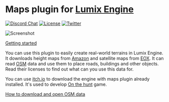 # Maps plugin for [Lumix Engine](https://github.com/nem0/LumixEngine)

[![Discord Chat](https://img.shields.io/discord/480318777943392266.svg)](https://discord.gg/RgFybs6) 
[![License](http://img.shields.io/:license-mit-blue.svg)](http://doge.mit-license.org)
[![Twitter](https://img.shields.io/twitter/url/http/shields.io.svg?style=social)](https://twitter.com/mikulasflorek)

![Screenshot](https://user-images.githubusercontent.com/153526/118119303-72877380-b3ee-11eb-80d2-da3288b0cdd6.png)

[Getting started](https://www.youtube.com/watch?v=SaZPVgnGyKo)

You can use this plugin to easily create real-world terrains in Lumix Engine. It downloads height maps from [Amazon](https://aws.amazon.com/public-datasets/terrain/) and satellite maps from [EOX](https://maps.eox.at/). It can read [OSM](https://www.openstreetmap.org/#map=14/48.6627/17.9527) data and use them to place roads, buildings and other objects. Read their licenses to find out what can you use this data for.

You can use [itch.io](https://mikulasflorek.itch.io/lumix-engine) to download the engine with maps plugin already installed. It's used to develop [On the hunt](https://mikulasflorek.itch.io/on-the-hunt) game.

[How to download and open OSM data](https://www.youtube.com/watch?v=8FMh-N8l_cA)
